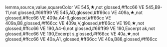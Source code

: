 lemma,source,value,squareColor
VE 545,★,not glossed,#ffcc66
VE 545,B9-11,not glossed,#66ff99
VE 545,AD,glossed,#ff66cc
VE 409a,★,not glossed,#ffcc66
VE 409a,A4-6,glossed,#ff66cc
VE 409a,B8,glossed,#ff66cc
VE 409a,V,glossed,#ff66cc
VE 190,★,not glossed,#ffcc66
VE 190,A4-6,not glossed,#66ff99
VE 190,Excerpt ak,not glossed,#ffcc66
VE 190,Excerpt s,glossed,#ff66cc
VE 40a,★,not glossed,#ffcc66
VE 40a,A1, glossed,#ff66cc
VE 40a,B88,glossed,#ff66cc
